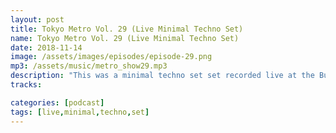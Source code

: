 ```yaml
---
layout: post
title: Tokyo Metro Vol. 29 (Live Minimal Techno Set)
name: Tokyo Metro Vol. 29 (Live Minimal Techno Set)
date: 2018-11-14
image: /assets/images/episodes/episode-29.png
mp3: /assets/music/metro_show29.mp3
description: "This was a minimal techno set set recorded live at the Burning party at Xenobar/Jamhouse, Akita Japan on October 13th 2018 (scroll down to see all gear used). I was the opening act for the night, so kept things more subdued than I normally would. Elli Arakawa was the headlining DJ for the night, and it was great fun to be part of it. Everything in my set was played live, in real time."
tracks: 

categories: [podcast]
tags: [live,minimal,techno,set]
---
```

